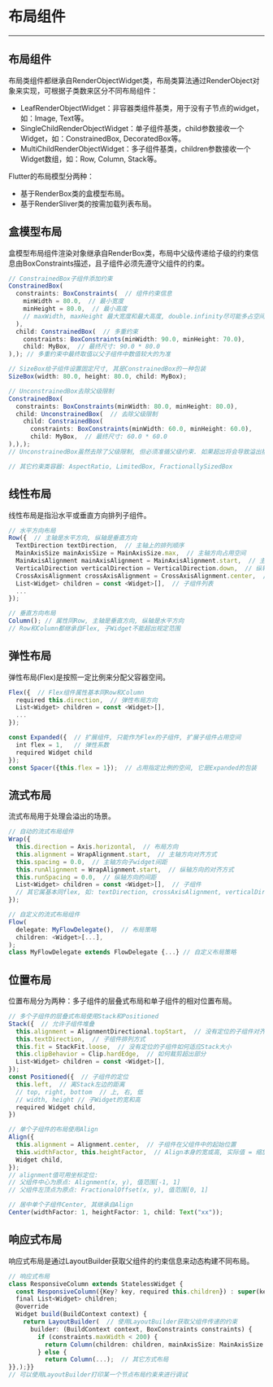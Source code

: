 # 布局组件
---

## 布局组件

布局类组件都继承自RenderObjectWidget类，布局类算法通过RenderObject对象来实现，可根据子类数来区分不同布局组件：

* LeafRenderObjectWidget：非容器类组件基类，用于没有子节点的widget，如：Image, Text等。
* SingleChildRenderObjectWidget：单子组件基类，child参数接收一个Widget，如：ConstrainedBox, DecoratedBox等。
* MultiChildRenderObjectWidget：多子组件基类，children参数接收一个Widget数组，如：Row, Column, Stack等。

Flutter的布局模型分两种：

* 基于RenderBox类的盒模型布局。
* 基于RenderSliver类的按需加载列表布局。

## 盒模型布局

盒模型布局组件渲染对象继承自RenderBox类，布局中父级传递给子级的约束信息由BoxConstraints描述，且子组件必须先遵守父组件的约束。

```typescript
// ConstrainedBox子组件添加约束
ConstrainedBox(
  constraints: BoxConstraints(  // 组件约束信息
    minWidth = 80.0,  // 最小宽度
    minHeight = 80.0,  // 最小高度
    // maxWidth, maxHeight 最大宽度和最大高度, double.infinity尽可能多占空间
  ),
  child: ConstrainedBox(  // 多重约束
    constraints: BoxConstraints(minWidth: 90.0, minHeight: 70.0),
    child: MyBox,  // 最终尺寸: 90.0 * 80.0
),); // 多重约束中最终取值以父子组件中数值较大的为准

// SizeBox给子组件设置固定尺寸, 其是ConstrainedBox的一种包装
SizeBox(width: 80.0, height: 80.0, child: MyBox);

// UnconstrainedBox去除父级限制
ConstrainedBox(
  constraints: BoxConstraints(minWidth: 80.0, minHeight: 80.0),
  child: UnconstrainedBox(  // 去除父级限制
    child: ConstrainedBox(
      constraints: BoxConstraints(minWidth: 60.0, minHeight: 60.0),
      child: MyBox,  // 最终尺寸: 60.0 * 60.0
),),);
// UnconstrainedBox虽然去除了父级限制, 但必须准循父级约束. 如果超出将会导致溢出抱错.

// 其它约束类容器: AspectRatio, LimitedBox, FractionallySizedBox
```

## 线性布局

线性布局是指沿水平或垂直方向排列子组件。

```typescript
// 水平方向布局
Row({  // 主轴是水平方向, 纵轴是垂直方向
  TextDirection textDirection,  // 主轴上的排列顺序 
  MainAxisSize mainAxisSize = MainAxisSize.max,  // 主轴方向占用空间  
  MainAxisAlignment mainAxisAlignment = MainAxisAlignment.start,  // 主轴对齐方式
  VerticalDirection verticalDirection = VerticalDirection.down,  // 纵轴上的排列顺序
  CrossAxisAlignment crossAxisAlignment = CrossAxisAlignment.center,  // 纵轴对齐方式
  List<Widget> children = const <Widget>[],  // 子组件列表
  ...
});

// 垂直方向布局
Column(); // 属性同Row, 主轴是垂直方向, 纵轴是水平方向
// Row和Column都继承自Flex, 子Widget不能超出规定范围
```

## 弹性布局

弹性布局(Flex)是按照一定比例来分配父容器空间。

```typescript
Flex({  // Flex组件属性基本同Row和Column
  required this.direction,  // 弹性布局方向
  List<Widget> children = const <Widget>[],
  ...
});

const Expanded({  // 扩展组件, 只能作为Flex的子组件, 扩展子组件占用空间
  int flex = 1,   // 弹性系数
  required Widget child
});
const Spacer({this.flex = 1});  // 占用指定比例的空间, 它是Expanded的包装
```

## 流式布局

流式布局用于处理会溢出的场景。

```typescript
// 自动的流式布局组件
Wrap({
  this.direction = Axis.horizontal,  // 布局方向
  this.alignment = WrapAlignment.start,  // 主轴方向对齐方式
  this.spacing = 0.0,  // 主轴方向子widget间距
  this.runAlignment = WrapAlignment.start,  // 纵轴方向的对齐方式
  this.runSpacing = 0.0,  // 纵轴方向的间距
  List<Widget> children = const <Widget>[],  // 子组件
  // 其它属基本同flex, 如: textDirection, crossAxisAlignment, verticalDirection
});

// 自定义的流式布局组件
Flow(
  delegate: MyFlowDelegate(),  // 布局策略
  children: <Widget>[...],
);
class MyFlowDelegate extends FlowDelegate {...} // 自定义布局策略
```

## 位置布局

位置布局分为两种：多子组件的层叠式布局和单子组件的相对位置布局。

```typescript
// 多个子组件的层叠式布局使用Stack和Positioned
Stack({  // 允许子组件堆叠
  this.alignment = AlignmentDirectional.topStart,  // 没有定位的子组件对齐方式
  this.textDirection,  // 子组件排列方式
  this.fit = StackFit.loose,  // 没有定位的子组件如何适应Stack大小
  this.clipBehavior = Clip.hardEdge,  // 如何裁剪超出部分
  List<Widget> children = const <Widget>[],
});
const Positioned({  // 子组件的定位
  this.left,  // 离Stack左边的距离
  // top, right, bottom  // 上, 右, 低
  // width, height // 子Widget的宽和高
  required Widget child,
})

// 单个子组件的布局使用Align
Align({
  this.alignment = Alignment.center,  // 子组件在父组件中的起始位置 
  this.widthFactor, this.heightFactor,  // Align本身的宽或高, 实际值 = 缩放因子 * 子组件宽或高
  Widget child,
});
// alignment值可用坐标定位: 
// 父组件中心为原点: Alignment(x, y), 值范围[-1, 1]
// 父组件左顶点为原点: FractionalOffset(x, y), 值范围[0, 1]

// 居中单个子组件Center, 其继承自Align
Center(widthFactor: 1, heightFactor: 1, child: Text("xx"));
```

## 响应式布局

响应式布局是通过LayoutBuilder获取父组件的约束信息来动态构建不同布局。

```typescript
// 响应式布局
class ResponsiveColumn extends StatelessWidget {
  const ResponsiveColumn({Key? key, required this.children}) : super(key: key);
  final List<Widget> children;
  @override
  Widget build(BuildContext context) {
    return LayoutBuilder(  // 使用LayoutBuilder获取父组件传递的约束
      builder: (BuildContext context, BoxConstraints constraints) {
        if (constraints.maxWidth < 200) {
          return Column(children: children, mainAxisSize: MainAxisSize.min);
        } else {
          return Column(...);  // 其它方式布局
}},);}}
// 可以使用LayoutBuilder打印某一个节点布局约束来进行调试
```

